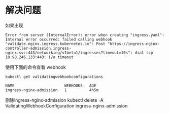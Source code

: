 # 解决问题

如果出现

```text
Error from server (InternalError): error when creating "ingress.yaml": Internal error occurred: failed calling webhook "validate.nginx.ingress.kubernetes.io": Post "https://ingress-nginx-controller-admission.ingress-nginx.svc:443/networking/v1beta1/ingresses?timeout=10s": dial tcp 10.98.246.133:443: i/o timeout
```

使用下面的命令查看 webhook

```text
kubectl get validatingwebhookconfigurations
```

```text
NAME                      WEBHOOKS   AGE
ingress-nginx-admission   1          4h5m
```

删除ingress-nginx-admission kubectl delete -A ValidatingWebhookConfiguration ingress-nginx-admission

